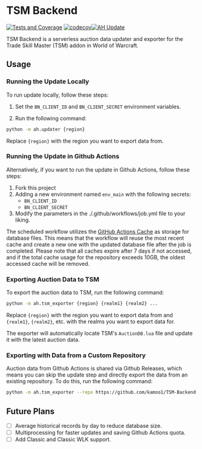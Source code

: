 # TSM Backend
[![Tests and Coverage](https://github.com/kamoo1/TSM-Backend/actions/workflows/python-tests-coverage.yml/badge.svg)](https://github.com/kamoo1/TSM-Backend/actions/workflows/python-tests-coverage.yml)
[![codecov](https://codecov.io/gh/kamoo1/TSM-Backend/branch/main/graph/badge.svg?token=20JNWT1J7X)](https://codecov.io/gh/kamoo1/TSM-Backend)[![AH Update](https://github.com/kamoo1/TSM-Backend/actions/workflows/job.yml/badge.svg)](https://github.com/kamoo1/TSM-Backend/actions/workflows/job.yml)

TSM Backend is a serverless auction data updater and exporter for the Trade Skill Master (TSM) addon in World of Warcraft.

## Usage
### Running the Update Locally
To run update locally, follow these steps:
1. Set the `BN_CLIENT_ID` and `BN_CLIENT_SECRET` environment variables.

2. Run the following command:
```bash
python -m ah.updater {region}
```
Replace `{region}` with the region you want to export data from.

### Running the Update in Github Actions
Alternatively, if you want to run the update in Github Actions, follow these steps:
1. Fork this project
2. Adding a new environment named `env_main` with the following secrets:
    - `BN_CLIENT_ID`
    - `BN_CLIENT_SECRET`
3. Modify the parameters in the ./.github/workflows/job.yml file to your liking.

The scheduled workflow utilizes the [GitHub Actions Cache](https://docs.github.com/en/actions/using-workflows/caching-dependencies-to-speed-up-workflows) as storage for database files. This means that the workflow will reuse the most recent cache and create a new one with the updated database file after the job is completed. Please note that all caches expire after 7 days if not accessed, and if the total cache usage for the repository exceeds 10GB, the oldest accessed cache will be removed.

### Exporting Auction Data to TSM
To export the auction data to TSM, run the following command:
```bash
python -m ah.tsm_exporter {region} {realm1} {realm2} ...
```
Replace `{region}` with the region you want to export data from and `{realm1}`, `{realm2}`, etc. with the realms you want to export data for.

The exporter will automatically locate TSM's `AuctionDB.lua` file and update it with the latest auction data.

### Exporting with Data from a Custom Repository
Auction data from Github Actions is shared via Github Releases, which means you can
skip the update step and directly export the data from an existing repository.
To do this, run the following command:
```bash
python -m ah.tsm_exporter --repo https://github.com/kamoo1/TSM-Backend tw {realm1} {realm2} ...
```

## Future Plans
- [ ] Average historical records by day to reduce database size.
- [ ] Multiprocessing for faster updates and saving Github Actions quota.
- [ ] Add Classic and Classic WLK support.